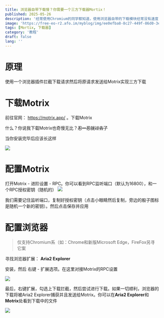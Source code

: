 ```yaml
---
title: 浏览器自带下载慢？你需要一个三方下载器Mortix！
published: 2025-05-26
description: '经常使用Chromium的同学都知道，使用浏览器自带的下载模块经常没有速度，而这个时候我们便需要使用一些三方下载器，而本期推荐的Motrix是免费的开源的博主本人也在使用的高性能高颜值简约强大的下载器'
image: 'https://free-eo-r2.afo.im/myblog/img/ee0efba8-8c27-449f-86d0-3e9367d12463.webp'
tags: [Mortix, 下载器]
category: '教程'
draft: false 
lang: ''
---
```


# 原理

使用一个浏览器插件拦截下载请求然后将原请求发送给Motrix实现三方下载

# 下载Motrix

前往官网： https://motrix.app/ 。下载Motrix

什么？你说我下载Motrix也奇慢无比？~~忍一忍就过去了~~

当你安装完毕后应该长这样

![](https://free-eo-r2.afo.im/myblog/img/6a10d31c-0c39-456c-8402-ff3190a80dcc.webp)

# 配置Motrix

打开Motrix - 进阶设置 - RPC。你可以看到RPC监听端口（默认为16800），和一个RPC授权密钥（随机的）
![](https://free-eo-r2.afo.im/myblog/img/53e255cf-965f-441d-a47a-81e20f272256.webp)

我们需要记住监听端口，复制好授权密钥（点击小眼睛然后复制，旁边的骰子图标是随机一个新的密钥）。然后点击保存并应用

# 配置浏览器

> 仅支持Chromium系（如：Chrome和新版Microsoft Edge，FireFox另寻它案

寻找浏览器扩展： **Aria2 Explorer**

安装，然后 右键 - 扩展选项。在这里对接Motrix的RPC设置

![](https://free-eo-r2.afo.im/myblog/img/0f4a510b-378a-45ab-a35f-88cfa53593e3.webp)

最后，右键扩展，勾选上下载拦截，然后尝试进行下载。如果一切顺利，浏览器的下载将被Aria2 Explorer捕获并且发送给Motrix。你可以在**Aria2 Explorer**和**Motrix**处看到下载中的文件

![](https://free-eo-r2.afo.im/myblog/img/57fa7b18-541e-4115-a160-cd742735e298.webp)
